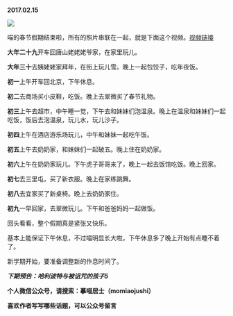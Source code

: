 
          
**2017.02.15**

![](http://wx3.sinaimg.cn/large/627d9660ly1fcqr0nfrl6j20yg0mz42n.jpg)


喵的春节假期结束啦，所有的照片串联在一起，就是下面这个视频。[视频链接](https://v.qq.com/iframe/player.html?vid=d03732lnmrn&amp;tiny=0&amp;auto=0)

**大年二十九**开车回唐山姥姥姥爷家，在家里玩儿。

**大年三十**去姨姥姥家拜年，在街上玩儿雪。晚上一起包饺子，吃年夜饭。

**初一**上午开车回北京，下午休息。

**初二**去商场买小皮鞋，吃饭。晚上去翠微买了春节礼物。

**初三**上午去超市，中午睡一觉，下午去和妹妹们泡温泉。晚上在温泉和妹妹们一起吃饭，饭后去泡温泉，玩儿水，玩儿沙子。

**初四**上午在酒店游乐场玩儿，中午和妹妹一起吃午饭。

**初五**上午去奶奶家，和妹妹们一起破五。晚上住在奶奶家。

**初六**上午在奶奶家玩儿。下午虎子哥哥来了，晚上一起去饭馆吃饭。晚上回家。

**初七**去三里屯，买了新衣服。晚上在家练跳舞。

**初八**去宜家买了新桌椅。晚上去奶奶家住。

**初九**一早回家，去翠微玩儿。下午和爸爸妈妈一起做饭。

回头看看，整个假期真是紧张又快乐。

基本上能保证下午休息，不过喵明显长大啦，下午休息多了晚上开始有点睡不着了。

新学期开始，要准备调整新的作息时间了。


***下期预告：哈利波特与被诅咒的孩子5***


**个人微信公众号，请搜索：摹喵居士（momiaojushi）**

**喜欢作者写写哪些话题，可以公众号留言**

        